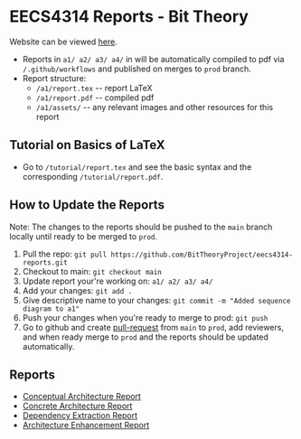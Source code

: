# EECS4314 Reports - Bit Theory

Website can be viewed [here](https://bittheoryproject.github.io/eecs4314-project/).

- Reports in `a1/ a2/ a3/ a4/` in will be automatically compiled to pdf via `/.github/workflows` and published on merges to `prod` branch.
- Report structure:
  - `/a1/report.tex` -- report LaTeX
  - `/a1/report.pdf` -- compiled pdf
  - `/a1/assets/` -- any relevant images and other resources for this report

## Tutorial on Basics of LaTeX

- Go to `/tutorial/report.tex` and see the basic syntax and the corresponding `/tutorial/report.pdf`.
## How to Update the Reports

Note: The changes to the reports should be pushed to the  `main` branch locally until ready to be merged to `prod`.

1. Pull the repo: `git pull https://github.com/BitTheoryProject/eecs4314-reports.git`
2. Checkout to main: `git checkout main`
3. Update report your're working on: `a1/ a2/ a3/ a4/`
4. Add your changes: `git add .`
5. Give descriptive name to your changes: `git commit -m "Added sequence diagram to a1"`
6. Push your changes when you're ready to merge to prod: `git push`
5. Go to github and create [pull-request](https://docs.github.com/en/pull-requests/collaborating-with-pull-requests/proposing-changes-to-your-work-with-pull-requests/about-pull-requests) from `main` to `prod`, add reviewers, and when ready merge to `prod` and the reports should be updated automatically.

## Reports

- [Conceptual Architecture Report](https://bittheoryproject.github.io/eecs4314-reports/a1/report.pdf)
- [Concrete Architecture Report](https://bittheoryproject.github.io/eecs4314-reports/a2/report.pdf)
- [Dependency Extraction Report](https://bittheoryproject.github.io/eecs4314-reports/a3/report.pdf)
- [Architecture Enhancement Report](https://bittheoryproject.github.io/eecs4314-reports/a4/report.pdf)
